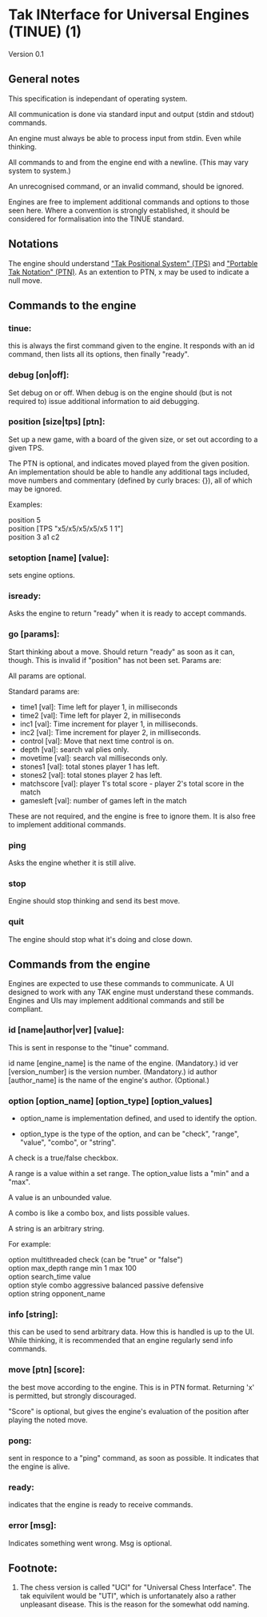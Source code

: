 # Tak INterface for Universal Engines (TINUE) (1)

Version 0.1

## General notes

This specification is independant of operating system.

All communication is done via standard input and output (stdin and stdout) commands.

An engine must always be able to process input from stdin. Even while thinking.

All commands to and from the engine end with a newline. (This may vary system to system.)

An unrecognised command, or an invalid command, should be ignored.

Engines are free to implement additional commands and options to those seen here. Where a convention is strongly established, it should be considered for formalisation into the TINUE standard.

## Notations

The engine should understand ["Tak Positional System" (TPS)](https://www.reddit.com/r/Tak/wiki/tak_positional_system) and ["Portable Tak Notation" (PTN)](https://www.reddit.com/r/Tak/wiki/tak_positional_system).
As an extention to PTN, x may be used to indicate a null move.

## Commands to the engine

### tinue:

this is always the first command given to the engine. It responds with an id command, then lists all its options, then finally "ready".

### debug [on|off]:

Set debug on or off. When debug is on the engine should (but is not required to) issue additional information to aid debugging.

### position [size|tps] [ptn]:

Set up a new game, with a board of the given size, or set out according to a given TPS.

The PTN is optional, and indicates moved played from the given position. An implementation should be able to handle any additional tags included, move numbers and commentary (defined by curly braces: {}), all of which may be ignored.

Examples:

position 5  
position [TPS "x5/x5/x5/x5/x5 1 1"]  
position 3 a1 c2

### setoption [name] [value]:

sets engine options.

### isready:

Asks the engine to return "ready" when it is ready to accept commands.

### go [params]:

Start thinking about a move. Should return "ready" as soon as it can, though. This is invalid if "position" has not been set. Params are:

All params are optional.

Standard params are:

- time1 [val]: Time left for player 1, in milliseconds
- time2 [val]: Time left for player 2, in milliseconds
- inc1 [val]: Time increment for player 1, in milliseconds.
- inc2 [val]: Time increment for player 2, in milliseconds.
- control [val]: Move that next time control is on.
- depth [val]: search val plies only.
- movetime [val]: search val milliseconds only.
- stones1 [val]: total stones player 1 has left.
- stones2 [val]: total stones player 2 has left.
- matchscore [val]: player 1's total score - player 2's total score in the match
- gamesleft [val]: number of games left in the match

These are not required, and the engine is free to ignore them. It is also free to implement additional commands.

### ping

Asks the engine whether it is still alive.

### stop

Engine should stop thinking and send its best move.

### quit

The engine should stop what it's doing and close down.

## Commands from the engine

Engines are expected to use these commands to communicate. A UI designed to work with any TAK engine must understand these commands. Engines and UIs may implement additional commands and still be compliant.

### id [name|author|ver] [value]:

This is sent in response to the "tinue" command.

id name [engine_name] is the name of the engine. (Mandatory.)
id ver [version_number] is the version number. (Mandatory.)
id author [author_name] is the name of the engine's author. (Optional.)

### option [option_name] [option_type] [option_values]

- option_name is implementation defined, and used to identify the option.

- option_type is the type of the option, and can be "check", "range", "value", "combo", or "string".

A check is a true/false checkbox.

A range is a value within a set range. The option_value lists a "min" and a "max".

A value is an unbounded value.

A combo is like a combo box, and lists possible values.

A string is an arbitrary string.

For example:

option multithreaded check (can be "true" or "false")  
option max_depth range min 1 max 100  
option search_time value  
option style combo aggressive balanced passive defensive  
option string opponent_name  

###  info [string]:

this can be used to send arbitrary data. How this is handled is up to the UI. While thinking, it is recommended that an engine regularly send info commands.

###  move [ptn] [score]:

the best move according to the engine. This is in PTN format. Returning 'x' is permitted, but strongly discouraged.

"Score" is optional, but gives the engine's evaluation of the position after playing the noted move.

###  pong:

sent in responce to a "ping" command, as soon as possible. It indicates that the engine is alive.

###  ready:

indicates that the engine is ready to receive commands.

### error [msg]:

Indicates something went wrong. Msg is optional.

##  Footnote:

1. The chess version is called "UCI" for "Universal Chess Interface".
The tak equivilent would be "UTI", which is unfortanately also a rather unpleasant disease.
This is the reason for the somewhat odd naming.
